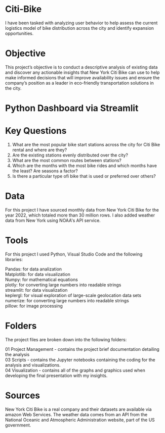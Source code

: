 # Citi-Bike

I have been tasked with analyzing user behavior to help assess the current logistics model of bike distribution 
across the city and identify expansion opportunities.

# Objective

This project’s objective is to conduct a descriptive analysis of existing data and discover any actionable insights that New York Citi Bike can use to  help make informed decisions that will improve availability issues and ensure the company’s position as a leader in eco-friendly
transportation solutions in the city.

# Python Dashboard via Streamlit


# Key Questions
1. What are the most popular bike start stations across the city for Citi Bike rental and where are they?</br>
2. Are the existing stations evenly distributed over the city?</br>
3. What are the most common routes between stations?</br>
4. Which are the months with the most bike rides and which months have the least? Are seasons a factor?</br>
5. Is there a particular type ofi bike that is used or preferred over others?</br>

# Data
For this project I have sourced monthly data from New York Citi Bike for the year 2022, which totaled more than 30 million rows.
I also added weather data from New York using NOAA's API service.

# Tools
For this project I used Python, Visual Studio Code and the following libraries:

Pandas: for data analization</br>
Matplotlib: for data visualization</br>
Numpy: for mathematical equations</br>
plotly: for converting large numbers into readable strings</br>
streamlit: for data visualization</br>
keplergl: for visual exploration of large-scale geolocation data sets</br>
numerize: for converting large numbers into readable strings</br>
pillow: for image processing</br>

# Folders
The project files are broken down into the following folders:

01 Project Management - contains the project brief documentation detailing the analysis </br>
03 Scripts - contains the Jupyter notebooks containing the coding for the analysis and visualizations. </br>
04 Visualization - contains all of the graphs and graphics used when developing the final presentation with my insights. </br>

# Sources
New York Citi Bike is a real company and their datasets are available via amazon Web Services. The weather data comes from an API from the National Oceanic and Atmospheric Administration website, part of the US government.
